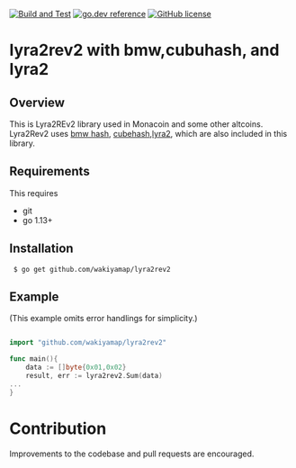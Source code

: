 [![Build and Test](https://github.com/wakiyamap/lyra2rev2/workflows/Build%20and%20Test/badge.svg?branch=master)](https://github.com/wakiyamap/lyra2rev2/actions?query=workflow%3A%22Build+and+Test%22)
[![go.dev reference](https://img.shields.io/badge/go.dev-reference-007d9c?logo=go&logoColor=white)](https://pkg.go.dev/github.com/wakiyamap/lyra2rev2)
[![GitHub license](https://img.shields.io/badge/license-MIT-blue.svg)](https://raw.githubusercontent.com/bitgoin/lyra2rev2/LICENSE)


# lyra2rev2 with bmw,cubuhash, and lyra2 

## Overview

This  is Lyra2REv2 library used in Monacoin and some other altcoins.
Lyra2Rev2 uses [bmw hash](https://www.mathematik.hu-berlin.de/~schliebn/dl/Blue-Midnight-Wish.pdf),
[cubehash](https://en.wikipedia.org/wiki/CubeHash),[lyra2](https://en.wikipedia.org/wiki/Lyra2),
which are also included in this library.

## Requirements

This requires

* git
* go 1.13+


## Installation

     $ go get github.com/wakiyamap/lyra2rev2


## Example
(This example omits error handlings for simplicity.)

```go

import "github.com/wakiyamap/lyra2rev2"

func main(){
    data := []byte{0x01,0x02}
	result, err := lyra2rev2.Sum(data)
...
}
```


# Contribution
Improvements to the codebase and pull requests are encouraged.


